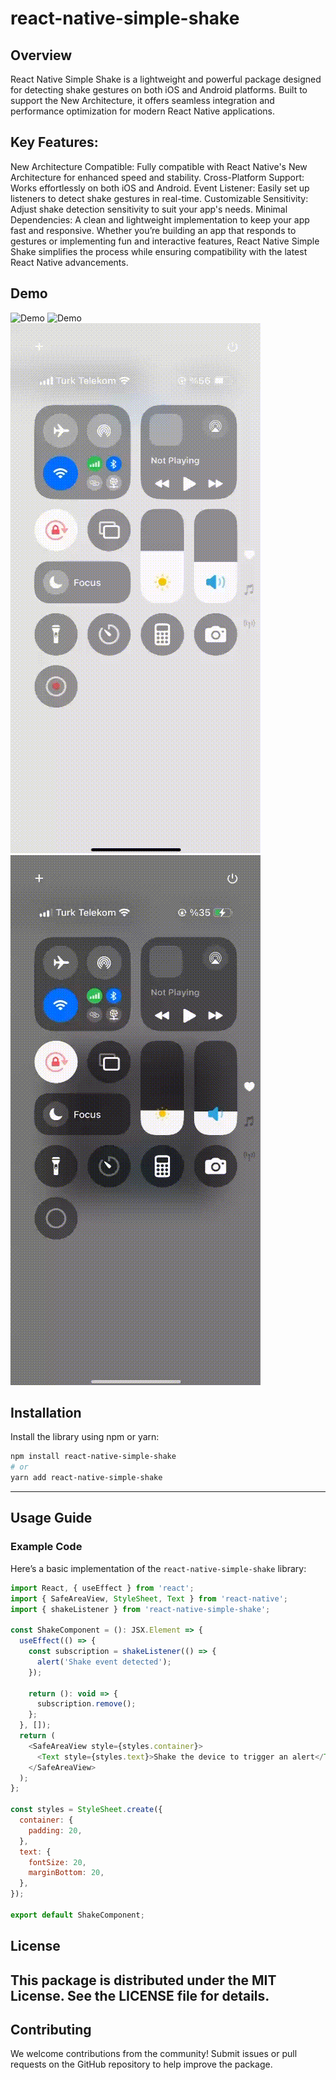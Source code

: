 # react-native-simple-shake

## Overview

React Native Simple Shake is a lightweight and powerful package designed for detecting shake gestures on both iOS and Android platforms. Built to support the New Architecture, it offers seamless integration and performance optimization for modern React Native applications.

## Key Features:
New Architecture Compatible: Fully compatible with React Native's New Architecture for enhanced speed and stability.
Cross-Platform Support: Works effortlessly on both iOS and Android.
Event Listener: Easily set up listeners to detect shake gestures in real-time.
Customizable Sensitivity: Adjust shake detection sensitivity to suit your app's needs.
Minimal Dependencies: A clean and lightweight implementation to keep your app fast and responsive.
Whether you’re building an app that responds to gestures or implementing fun and interactive features, React Native Simple Shake simplifies the process while ensuring compatibility with the latest React Native advancements.

## Demo

![Demo](./assets/andrid_finger.gif)
![Demo](./assets/androd_face.gif)
![Demo](./assets/ios_faceid.gif)
![Demo](./assets/ios_password.gif)

## Installation

Install the library using npm or yarn:

```bash
npm install react-native-simple-shake
# or
yarn add react-native-simple-shake
```

---

## Usage Guide

### Example Code

Here’s a basic implementation of the `react-native-simple-shake` library:

```javascript
import React, { useEffect } from 'react';
import { SafeAreaView, StyleSheet, Text } from 'react-native';
import { shakeListener } from 'react-native-simple-shake';

const ShakeComponent = (): JSX.Element => {
  useEffect(() => {
    const subscription = shakeListener(() => {
      alert('Shake event detected');
    });

    return (): void => {
      subscription.remove();
    };
  }, []);
  return (
    <SafeAreaView style={styles.container}>
      <Text style={styles.text}>Shake the device to trigger an alert</Text>
    </SafeAreaView>
  );
};

const styles = StyleSheet.create({
  container: {
    padding: 20,
  },
  text: {
    fontSize: 20,
    marginBottom: 20,
  },
});

export default ShakeComponent;
```


## License
This package is distributed under the MIT License. See the LICENSE file for details.
---
## Contributing
We welcome contributions from the community! Submit issues or pull requests on the GitHub repository to help improve the package.

